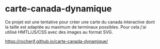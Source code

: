 # carte-canada-dynamique
Ce projet est une tentative pour créer une carte du canada interactive dont la taille est adaptée au maximum de terminaux possibles. Pour cela j'ai utilisé HMTL/JS/CSS avec des images au format SVG.


https://rocherjf.github.io/carte-canada-dynamique/
